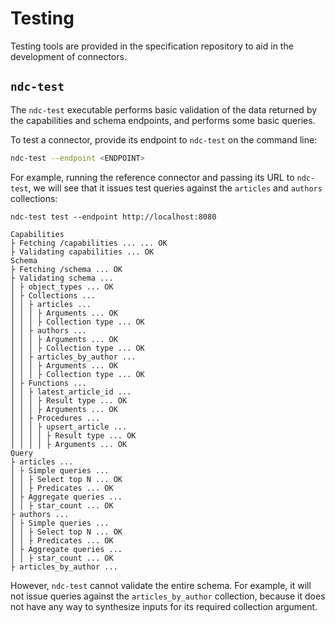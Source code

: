 # Testing

Testing tools are provided in the specification repository to aid in the development of connectors.

## `ndc-test`

The `ndc-test` executable performs basic validation of the data returned by the capabilities and schema endpoints, and performs some basic queries.

To test a connector, provide its endpoint to `ndc-test` on the command line:

```sh
ndc-test --endpoint <ENDPOINT>
```

For example, running the reference connector and passing its URL to `ndc-test`, we will see that it issues test queries against the `articles` and `authors` collections:

```text
ndc-test test --endpoint http://localhost:8080

Capabilities
├ Fetching /capabilities ... ... OK
├ Validating capabilities ... OK
Schema
├ Fetching /schema ... OK
├ Validating schema ...
│ ├ object_types ... OK
│ ├ Collections ...
│ │ ├ articles ...
│ │ │ ├ Arguments ... OK
│ │ │ ├ Collection type ... OK
│ │ ├ authors ...
│ │ │ ├ Arguments ... OK
│ │ │ ├ Collection type ... OK
│ │ ├ articles_by_author ...
│ │ │ ├ Arguments ... OK
│ │ │ ├ Collection type ... OK
│ ├ Functions ...
│ │ ├ latest_article_id ...
│ │ │ ├ Result type ... OK
│ │ │ ├ Arguments ... OK
│ │ ├ Procedures ...
│ │ │ ├ upsert_article ...
│ │ │ │ ├ Result type ... OK
│ │ │ │ ├ Arguments ... OK
Query
├ articles ...
│ ├ Simple queries ...
│ │ ├ Select top N ... OK
│ │ ├ Predicates ... OK
│ ├ Aggregate queries ...
│ │ ├ star_count ... OK
├ authors ...
│ ├ Simple queries ...
│ │ ├ Select top N ... OK
│ │ ├ Predicates ... OK
│ ├ Aggregate queries ...
│ │ ├ star_count ... OK
├ articles_by_author ...
```

However, `ndc-test` cannot validate the entire schema. For example, it will not issue queries against the `articles_by_author` collection, because it does not have any way to synthesize inputs for its required collection argument.

